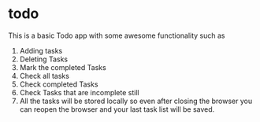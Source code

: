 # todo
This is a basic Todo app with some awesome functionality such as 
1. Adding tasks
2. Deleting Tasks
3. Mark the completed Tasks
4. Check all tasks
5. Check completed Tasks
6. Check Tasks that are incomplete still
7. All the tasks will be stored locally so even after closing the browser you can reopen the browser and your last task list will be saved.
